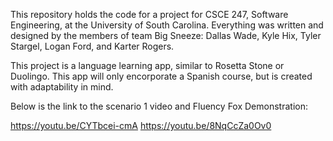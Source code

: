This repository holds the code for a project for CSCE 247, Software Engineering, at the University of South Carolina. Everything was written and designed by the members of team Big Sneeze: Dallas Wade, Kyle Hix, Tyler Stargel, Logan Ford, and Karter Rogers.

This project is a language learning app, similar to Rosetta Stone or Duolingo. This app will only encorporate a Spanish course, but is created with adaptability in mind.

Below is the link to the scenario 1 video and Fluency Fox Demonstration:

https://youtu.be/CYTbcei-cmA
https://youtu.be/8NqCcZa0Ov0
